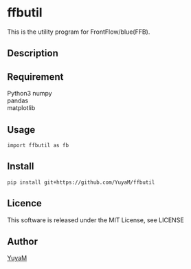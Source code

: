 ffbutil
====
This is the utility program for FrontFlow/blue(FFB).

## Description

## Requirement
Python3
numpy  
pandas  
matplotlib

## Usage
```
import ffbutil as fb
```

## Install
```
pip install git+https://github.com/YuyaM/ffbutil
```

## Licence
This software is released under the MIT License, see LICENSE

## Author

[YuyaM](https://github.com/YuyaM)
